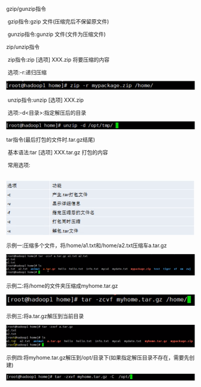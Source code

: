 gzip/gunzip指令

​	gzip指令:gzip 文件(压缩完后不保留原文件)

​	gunzip指令:gunzip 文件(文件为压缩文件)

zip/unzip指令

​	zip指令:zip [选项] XXX.zip 将要压缩的内容

​	选项:-r:递归压缩

![001](001.png)

​	unzip指令:unzip [选项] XXX.zip

​	选项:-d<目录>:指定解压后的目录

![002](002.png)

tar指令(最后打包的文件时.tar.gz结尾)

​	基本语法:tar [选项] XXX.tar.gz 打包的内容

​	常用选项:

​	![003](003.png)

示例一:压缩多个文件，将/home/a1.txt和/home/a2.txt压缩车a.tar.gz

![004](004.png)

示例二:将/home的文件夹压缩成myhome.tar.gz

![005](005.png)

示例三:将a.tar.gz解压到当前目录

![006](006.png)

示例四:将myhome.tar.gz解压到/opt/目录下(如果指定解压目录不存在，需要先创建)

![007](007.png)

